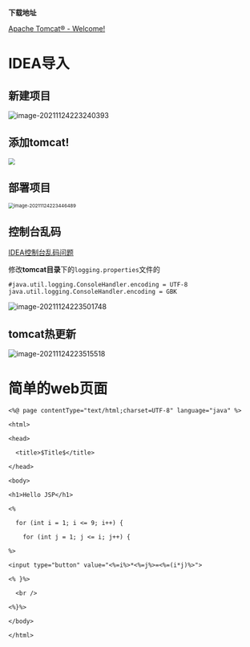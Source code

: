 **下载地址**

[Apache Tomcat® - Welcome!](https://tomcat.apache.org/)

# IDEA导入

## 新建项目

![image-20211124223240393](https://note-1259190304.cos.ap-chengdu.myqcloud.com/note/image-20211124223240393.png)

## 添加tomcat!

<img src="https://note-1259190304.cos.ap-chengdu.myqcloud.com/note/image-20211124223308753.png" style="zoom:80%;" />

## 部署项目

<img src="D:\xunleidownload\imgSave-master\imgSave-master\note\image-20211124223446489.png" alt="image-20211124223446489" style="zoom:67%;" />

## 控制台乱码

[IDEA控制台乱码问题](https://blog.csdn.net/u011511756/article/details/107147491)

修改**tomcat目录**下的`logging.properties`文件的

```React
#java.util.logging.ConsoleHandler.encoding = UTF-8
java.util.logging.ConsoleHandler.encoding = GBK
```

![image-20211124223501748](https://note-1259190304.cos.ap-chengdu.myqcloud.com/note/image-20211124223501748.png)



## tomcat热更新

![image-20211124223515518](https://note-1259190304.cos.ap-chengdu.myqcloud.com/note/202111271738701.png)

# 简单的web页面

```React
<%@ page contentType="text/html;charset=UTF-8" language="java" %>

<html>

<head>

  <title>$Title$</title>

</head>

<body>

<h1>Hello JSP</h1>

<%

  for (int i = 1; i <= 9; i++) {

    for (int j = 1; j <= i; j++) {

%>

<input type="button" value="<%=i%>*<%=j%>=<%=(i*j)%>">

<% }%>

  <br />

<%}%>

</body>

</html>
```